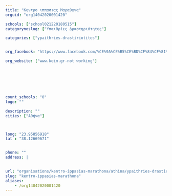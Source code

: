 ```yaml
---
title: "Κεντρο ιππασιας Μαραθωνα"
orguid: "org14042020001420"

schools: ["school021220180515"]
categorynoslug: ["Υπαιθρίες Δραστηριότητες"]

categories: ["ypaithries-drastiriotites"]


org_facebook: "https://www.facebook.com/%CE%9A%CE%B5%CE%BD%CF%84%CF%81%CE%BF-%CE%B9%CF%80%CF%80%CE%B1%CF%83%CE%B9%CE%B1%CF%82-%CE%9C%CE%B1%CF%81%CE%B1%CE%B8%CF%89%CE%BD%CE%B1-168672009822350/"

org_website: ["www.keim.gr-not working"]







count_schools: "0"
logo: ""

description: ""
cities: ["Αθήνα"]



long: "23.95856918"
lat : "38.12669671"


phone: ""
address: |
    

url: "organisations/kentro-ippasias-marathona/athina/ypaithries-drastiriotites"
slug: "kentro-ippasias-marathona"
aliases:
    - /org14042020001420
---
```




